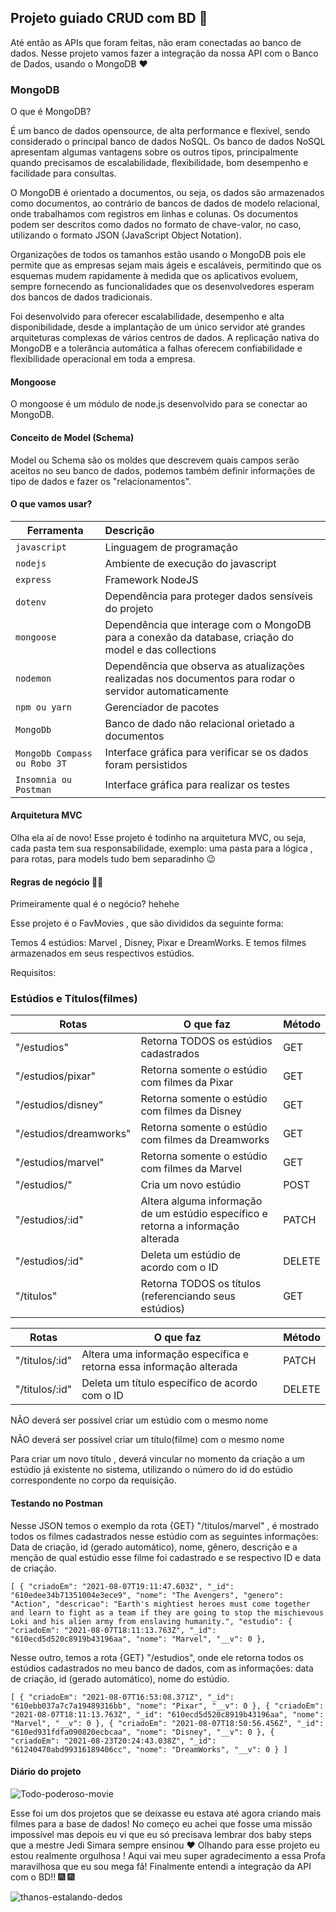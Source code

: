 ## Projeto guiado CRUD  com BD :rocket: 

Até então as APIs que foram feitas, não eram conectadas ao banco de dados. Nesse projeto vamos fazer a integração da nossa API com o Banco de Dados, usando o MongoDB :heart:  

### MongoDB

O que é MongoDB? 

É um banco de dados opensource, de alta performance e flexível, sendo considerado o principal banco de dados NoSQL. Os banco de dados NoSQL apresentam algumas vantagens sobre os outros tipos, principalmente quando precisamos de escalabilidade, flexibilidade, bom desempenho e facilidade para consultas.

O MongoDB é orientado a documentos, ou seja, os dados são armazenados como documentos, ao contrário de bancos de dados de modelo relacional, onde trabalhamos com registros em linhas e colunas. Os documentos podem ser descritos como dados no formato de chave-valor, no caso, utilizando o formato JSON (JavaScript Object Notation).

Organizações de todos os tamanhos estão usando o MongoDB pois ele permite que as empresas sejam mais ágeis e escaláveis, permitindo que os esquemas mudem rapidamente à medida que os aplicativos evoluem, sempre fornecendo as funcionalidades que os desenvolvedores esperam dos bancos de dados tradicionais.

Foi desenvolvido para oferecer escalabilidade, desempenho e alta disponibilidade, desde a implantação de um único servidor até grandes arquiteturas complexas de vários centros de dados. A replicação nativa do MongoDB e a tolerância automática a falhas oferecem confiabilidade e flexibilidade operacional em toda a empresa.

#### Mongoose

O mongoose é um módulo de node.js desenvolvido para se conectar ao MongoDB.

#### Conceito de Model (Schema)

Model ou Schema são os moldes que descrevem quais campos serão aceitos no seu banco de dados, podemos também definir informações de tipo de dados e fazer os "relacionamentos".

#### O que vamos usar?

| Ferramenta                   | Descrição                                                    |
| ---------------------------- | :----------------------------------------------------------- |
| `javascript`                 | Linguagem de programação                                     |
| `nodejs`                     | Ambiente de execução do javascript                           |
| `express`                    | Framework NodeJS                                             |
| `dotenv`                     | Dependência para proteger dados sensíveis do projeto         |
| `mongoose`                   | Dependência que interage com o MongoDB para a conexão da database, criação do model e das collections |
| `nodemon`                    | Dependência que observa as atualizações realizadas nos documentos para rodar o servidor automaticamente |
| `npm ou yarn`                | Gerenciador de pacotes                                       |
| `MongoDb`                    | Banco de dado não relacional orietado a documentos           |
| `MongoDb Compass ou Robo 3T` | Interface gráfica para verificar se os dados foram persistidos |
| `Insomnia ou Postman`        | Interface gráfica para realizar os testes                    |

#### Arquitetura MVC

Olha ela aí de novo! Esse projeto é todinho na arquitetura MVC, ou seja, cada pasta tem sua responsabilidade, exemplo: uma pasta para a lógica , para rotas, para models tudo bem separadinho :wink:

#### Regras de negócio :woman_technologist:

Primeiramente qual é o negócio? hehehe

Esse projeto é o FavMovies , que são divididos da seguinte forma:

Temos 4 estúdios: Marvel , Disney, Pixar e DreamWorks. E temos filmes armazenados em seus respectivos estúdios.

Requisitos:

### Estúdios e Títulos(filmes)

| Rotas                  | O que faz                                                    | Método |
| ---------------------- | ------------------------------------------------------------ | ------ |
| "/estudios"            | Retorna TODOS os estúdios cadastrados                        | GET    |
| "/estudios/pixar"      | Retorna somente o estúdio com filmes da Pixar                | GET    |
| "/estudios/disney"     | Retorna somente o estúdio com filmes da Disney               | GET    |
| "/estudios/dreamworks" | Retorna somente o estúdio com filmes da Dreamworks           | GET    |
| "/estudios/marvel"     | Retorna somente o estúdio com filmes da Marvel               | GET    |
| "/estudios/"           | Cria um novo estúdio                                         | POST   |
| "/estudios/:id"        | Altera alguma informação de um estúdio específico e retorna a informação alterada | PATCH  |
| "/estudios/:id"        | Deleta um estúdio de acordo com o ID                         | DELETE |
| "/titulos"             | Retorna TODOS os títulos (referenciando seus estúdios)       | GET    |

| Rotas          | O que faz                                                    | Método |
| -------------- | ------------------------------------------------------------ | ------ |
| "/titulos/:id" | Altera uma informação específica e retorna essa informação alterada | PATCH  |
| "/titulos/:id" | Deleta um título específico de acordo com o ID               | DELETE |

NÃO deverá ser possível criar um estúdio com o mesmo nome

NÃO deverá ser possível criar um título(filme) com o mesmo nome

Para criar um novo título , deverá vincular no momento da criação a um estúdio já existente no sistema, utilizando o número do id do estúdio correspondente no corpo da requisição.

#### Testando no Postman

Nesse JSON temos o exemplo da rota {GET} "/titulos/marvel"  , é mostrado todos os filmes cadastrados nesse estúdio com as seguintes informações: Data de criação, id (gerado automático), nome, gênero, descrição e a menção de qual estúdio esse filme foi cadastrado e se respectivo ID e data de criação.

`[
    {
        "criadoEm": "2021-08-07T19:11:47.603Z",
        "_id": "610edee34b71351004e3ece9",
        "nome": "The Avengers",
        "genero": "Action",
        "descricao": "Earth's mightiest heroes must come together and learn to fight as a team if they are going to stop the mischievous Loki and his alien army from enslaving humanity.",
        "estudio": {
            "criadoEm": "2021-08-07T18:11:13.763Z",
            "_id": "610ecd5d520c8919b43196aa",
            "nome": "Marvel",
            "__v": 0
        },`



Nesse outro, temos a rota {GET} "/estudios", onde ele retorna todos os estúdios cadastrados no meu banco de dados, com as informações: data de criação, id (gerado automático), nome do estúdio.

`[
    {
        "criadoEm": "2021-08-07T16:53:08.371Z",
        "_id": "610ebb037a7c7a19489316bb",
        "nome": "Pixar",
        "__v": 0
    },
    {
        "criadoEm": "2021-08-07T18:11:13.763Z",
        "_id": "610ecd5d520c8919b43196aa",
        "nome": "Marvel",
        "__v": 0
    },
    {
        "criadoEm": "2021-08-07T18:50:56.456Z",
        "_id": "610ed931fdfa090820ecbcaa",
        "nome": "Disney",
        "__v": 0
    },
    {
        "criadoEm": "2021-08-23T20:24:43.038Z",
        "_id": "61240470abd99316189406cc",
        "nome": "DreamWorks",
        "__v": 0
    }
]`

#### Diário do projeto 

![Todo-poderoso-movie](https://d3q93wnyp4lkf8.cloudfront.net/revista/post_images/14848/580429e3ffd3264c1aed7a5a96785bf14ab7ad1e.gif?1549984493)

Esse foi um dos projetos que se deixasse eu estava até agora criando mais filmes para a base de dados! No começo eu achei que fosse uma missão impossível mas depois eu vi que eu só precisava lembrar dos baby steps que a mestre Jedi Simara sempre ensinou :heart: Olhando para esse projeto eu estou realmente orgulhosa ! Aqui vai meu super agradecimento a essa Profa maravilhosa que eu sou mega fã! Finalmente entendi a integração da API com o BD!! :fireworks: :fireworks: 

![thanos-estalando-dedos](https://c.tenor.com/gYqAFYmuE9YAAAAC/thanos-finger-snap.gif)


